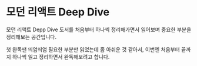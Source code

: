 # 모던 리액트 Deep Dive

모던 리액트 Depp Dive 도서를 처음부터 하나씩 정리해가면서 읽어보며 중요한 부분을 정리해보는 공간입니다.

첫 완독땐 띄엄띄엄 필요한 부분만 읽었는데 좀 아쉬운 것 같아서, 이번엔 처음부터 끝까지 하나씩 읽고 정리하면서 완독해보려고 합니다.
